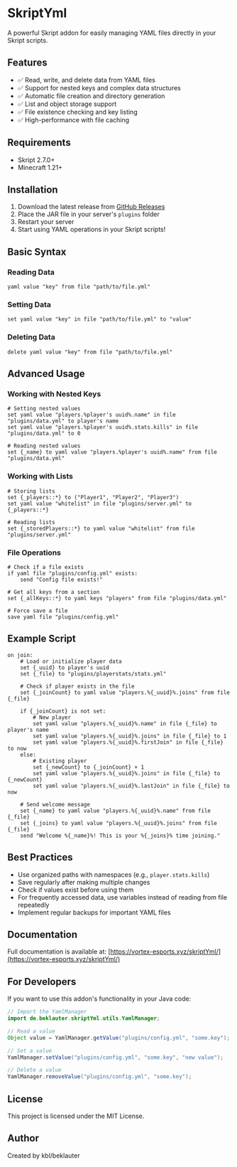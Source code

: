 # SkriptYml

A powerful Skript addon for easily managing YAML files directly in your Skript scripts.

## Features

- ✅ Read, write, and delete data from YAML files
- ✅ Support for nested keys and complex data structures
- ✅ Automatic file creation and directory generation
- ✅ List and object storage support
- ✅ File existence checking and key listing
- ✅ High-performance with file caching

## Requirements

- Skript 2.7.0+
- Minecraft 1.21+

## Installation

1. Download the latest release from [GitHub Releases](https://github.com/beklauter/skript-yml/releases)
2. Place the JAR file in your server's `plugins` folder
3. Restart your server
4. Start using YAML operations in your Skript scripts!

## Basic Syntax

### Reading Data

```
yaml value "key" from file "path/to/file.yml"
```

### Setting Data

```
set yaml value "key" in file "path/to/file.yml" to "value"
```

### Deleting Data

```
delete yaml value "key" from file "path/to/file.yml"
```

## Advanced Usage

### Working with Nested Keys

```
# Setting nested values
set yaml value "players.%player's uuid%.name" in file "plugins/data.yml" to player's name
set yaml value "players.%player's uuid%.stats.kills" in file "plugins/data.yml" to 0

# Reading nested values
set {_name} to yaml value "players.%player's uuid%.name" from file "plugins/data.yml"
```

### Working with Lists

```
# Storing lists
set {_players::*} to ("Player1", "Player2", "Player3")
set yaml value "whitelist" in file "plugins/server.yml" to {_players::*}

# Reading lists
set {_storedPlayers::*} to yaml value "whitelist" from file "plugins/server.yml"
```

### File Operations

```
# Check if a file exists
if yaml file "plugins/config.yml" exists:
    send "Config file exists!"

# Get all keys from a section
set {_allKeys::*} to yaml keys "players" from file "plugins/data.yml"

# Force save a file
save yaml file "plugins/config.yml"
```

## Example Script

```
on join:
    # Load or initialize player data
    set {_uuid} to player's uuid
    set {_file} to "plugins/playerstats/stats.yml"

    # Check if player exists in the file
    set {_joinCount} to yaml value "players.%{_uuid}%.joins" from file {_file}

    if {_joinCount} is not set:
        # New player
        set yaml value "players.%{_uuid}%.name" in file {_file} to player's name
        set yaml value "players.%{_uuid}%.joins" in file {_file} to 1
        set yaml value "players.%{_uuid}%.firstJoin" in file {_file} to now
    else:
        # Existing player
        set {_newCount} to {_joinCount} + 1
        set yaml value "players.%{_uuid}%.joins" in file {_file} to {_newCount}
        set yaml value "players.%{_uuid}%.lastJoin" in file {_file} to now

    # Send welcome message
    set {_name} to yaml value "players.%{_uuid}%.name" from file {_file}
    set {_joins} to yaml value "players.%{_uuid}%.joins" from file {_file}
    send "Welcome %{_name}%! This is your %{_joins}% time joining."
```

## Best Practices

- Use organized paths with namespaces (e.g., `player.stats.kills`)
- Save regularly after making multiple changes
- Check if values exist before using them
- For frequently accessed data, use variables instead of reading from file repeatedly
- Implement regular backups for important YAML files

## Documentation

Full documentation is available at: [https://vortex-esports.xyz/skriptYml/](https://vortex-esports.xyz/skriptYml/)

## For Developers

If you want to use this addon's functionality in your Java code:

```java
// Import the YamlManager
import de.beklauter.skriptYml.utils.YamlManager;

// Read a value
Object value = YamlManager.getValue("plugins/config.yml", "some.key");

// Set a value
YamlManager.setValue("plugins/config.yml", "some.key", "new value");

// Delete a value
YamlManager.removeValue("plugins/config.yml", "some.key");
```

## License

This project is licensed under the MIT License.

## Author

Created by kbl/beklauter